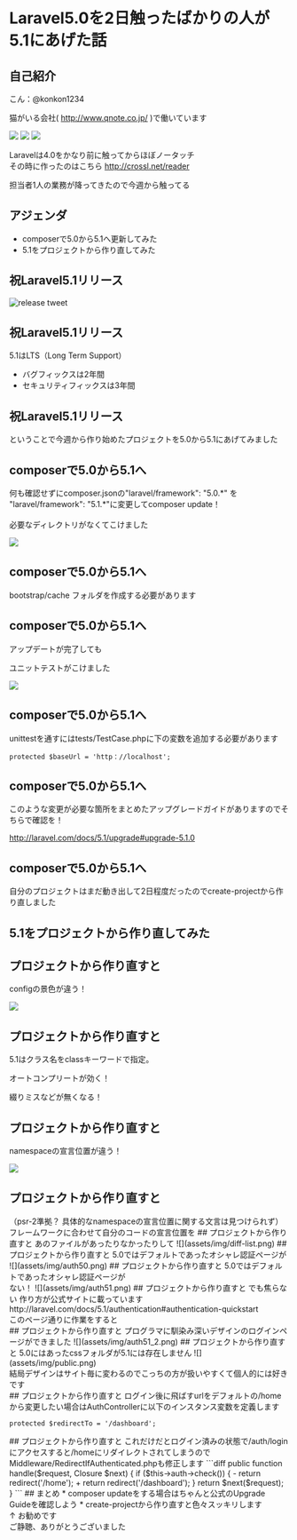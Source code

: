 # Laravel5.0を2日触ったばかりの人が5.1にあげた話


## 自己紹介

こん：@konkon1234

猫がいる会社( http://www.qnote.co.jp/ )で働いています

![](assets/img/neko2.jpg)
![](assets/img/neko1.jpg)
![](assets/img/neko3.jpg)

Laravelは4.0をかなり前に触ってからほぼノータッチ<br />
その時に作ったのはこちら http://crossl.net/reader

担当者1人の業務が降ってきたので今週から触ってる


## アジェンダ

* composerで5.0から5.1へ更新してみた
* 5.1をプロジェクトから作り直してみた


## 祝Laravel5.1リリース

![release tweet](assets/img/release_tweet.png)


## 祝Laravel5.1リリース

5.1はLTS（Long Term Support）

* バグフィックスは2年間
* セキュリティフィックスは3年間


## 祝Laravel5.1リリース

ということで今週から作り始めたプロジェクトを5.0から5.1にあげてみました


## composerで5.0から5.1へ

<div class="fragment">
何も確認せずにcomposer.jsonの"laravel/framework": "5.0.*" を "laravel/framework": "5.1.*"に変更してcomposer update！
</div>

<div class="fragment"
<br />
<br />
必要なディレクトリがなくてこけました

![](assets/img/update_error.png)
</div>


## composerで5.0から5.1へ

bootstrap/cache フォルダを作成する必要があります


## composerで5.0から5.1へ

アップデートが完了しても

<div class="fragment">
ユニットテストがこけました

![](assets/img/unittest.png)
</div>


## composerで5.0から5.1へ

unittestを通すにはtests/TestCase.phpに下の変数を追加する必要があります<br />
<pre><code>protected $baseUrl = 'http：//localhost';</code></pre>


## composerで5.0から5.1へ

このような変更が必要な箇所をまとめたアップグレードガイドがありますのでそちらで確認を！

http://laravel.com/docs/5.1/upgrade#upgrade-5.1.0


## composerで5.0から5.1へ

自分のプロジェクトはまだ動き出して2日程度だったのでcreate-projectから作り直しました


## 5.1をプロジェクトから作り直してみた


## プロジェクトから作り直すと

<div class="fragment">
configの景色が違う！

![](assets/img/config_50x51.jpg)
</div>


## プロジェクトから作り直すと

5.1はクラス名をclassキーワードで指定。<br />

オートコンプリートが効く！

綴りミスなどが無くなる！


## プロジェクトから作り直すと

namespaceの宣言位置が違う！

![](assets/img/psr-2.png)


## プロジェクトから作り直すと

<?phpの開始タグの横に記述されていたnamespaceの場所が改行されている
<small>（psr-2準拠？ 具体的なnamespaceの宣言位置に関する文言は見つけられず）</small>

<div class="fragment">
    フレームワークに合わせて自分のコードの宣言位置を<?php開始タグの横に記述していた場合は悲しいことになります
</div>


## プロジェクトから作り直すと

あのファイルがあったりなかったりして

![](assets/img/diff-list.png)


## プロジェクトから作り直すと

5.0ではデフォルトであったオシャレ認証ページが

![](assets/img/auth50.png)


## プロジェクトから作り直すと

5.0ではデフォルトであったオシャレ認証ページが<br />
ない！

![](assets/img/auth51.png)


## プロジェクトから作り直すと

でも焦らない

作り方が公式サイトに載っています

http://laravel.com/docs/5.1/authentication#authentication-quickstart

<div class="fragment">
このページ通りに作業をすると
</div>


## プロジェクトから作り直すと

プログラマに馴染み深いデザインのログインページができました

![](assets/img/auth51_2.png)


## プロジェクトから作り直すと

5.0にはあったcssフォルダが5.1には存在しません

![](assets/img/public.png)

<div class="fragment">
結局デザインはサイト毎に変わるのでこっちの方が扱いやすくて個人的には好きです
</div>


## プロジェクトから作り直すと

ログイン後に飛ばすurlをデフォルトの/homeから変更したい場合はAuthControllerに以下のインスタンス変数を定義します

<pre><code>protected $redirectTo = '/dashboard';</code></pre>


## プロジェクトから作り直すと

これだけだとログイン済みの状態で/auth/loginにアクセスすると/homeにリダイレクトされてしまうのでMiddleware/RedirectIfAuthenticated.phpも修正します

```diff
public function handle($request, Closure $next)
{
    if ($this->auth->check()) {
-        return redirect('/home');
+        return redirect('/dashboard');
    }

    return $next($request);
}
```


## まとめ

* composer updateをする場合はちゃんと公式のUpgrade Guideを確認しよう
* create-projectから作り直すと色々スッキリします
<div class="fragment">↑ お勧めです</div>


ご静聴、ありがとうございました
